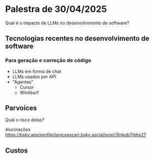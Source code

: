 # Palestra de 30/04/2025

Qual é o impacto de LLMs no desenvolvimento de software?


## Tecnologias recentes no desenvolvimento de software

### Para geração e correção de código

- LLMs em forma de chat
- LLMs usados por API
- "Agentes"
  - Cursor
  - Windsurf 


## Parvoíces

Qual o risco delas?

Alucinações <https://bsky.app/profile/janiceascari.bsky.social/post/3lnkub7rbhs27>

## Custos

